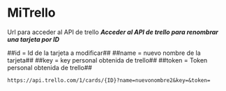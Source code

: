 # MiTrello
Url para acceder al API de trello
***Acceder al API de trello para renombrar una tarjeta por ID***

 ##id = Id de la tarjeta a modificar##
 ##name = nuevo nombre de la tarjeta##
 ##key = key personal obtenida de trello##
 ##token = Token personal obtenida de trello##
 ```
https://api.trello.com/1/cards/{ID}?name=nuevonombre2&key=&token=
```
